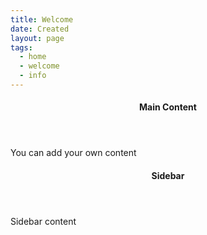 ```yaml
---
title: Welcome
date: Created
layout: page
tags:
  - home
  - welcome
  - info
---
```


<div class="row">
  <div class="main-content col-lg-9">
    <header class="mb-4">
      <h4 class="text-secondary mt-2 mb-0">Main Content</h4>
    </header>
    <div class="row">
      <div class="col">
        <p>You can add your own content</p>
      </div>
    </div>
  </div>
  <sidebar class="col-12 col-lg-3">
    <header class="mb-4">
      <h4 class="text-secondary mt-2 mb-0">Sidebar</h4>
    </header>
    <article class="row mb-5">
      <div class="col">
        <p class="sidebar">Sidebar content</p>
      </div>
    </article>
  </sidebar>


</div>